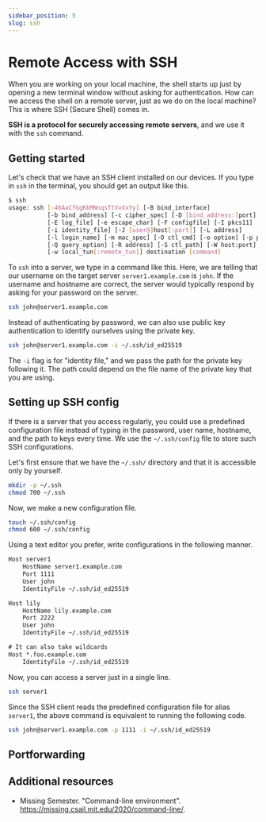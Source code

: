 ```yaml
---
sidebar_position: 5
slug: ssh
---
```


# Remote Access with SSH

When you are working on your local machine, the shell starts up just by opening a new terminal window without asking for authentication. How can we access the shell on a remote server, just as we do on the local machine? This is where SSH (Secure Shell) comes in.

**SSH is a protocol for securely accessing remote servers**, and we use it with the `ssh` command.

## Getting started

Let's check that we have an SSH client installed on our devices. If you type in `ssh` in the terminal, you should get an output like this.
```sh
$ ssh
usage: ssh [-46AaCfGgKkMNnqsTtVvXxYy] [-B bind_interface]
           [-b bind_address] [-c cipher_spec] [-D [bind_address:]port]
           [-E log_file] [-e escape_char] [-F configfile] [-I pkcs11]
           [-i identity_file] [-J [user@]host[:port]] [-L address]
           [-l login_name] [-m mac_spec] [-O ctl_cmd] [-o option] [-p port]
           [-Q query_option] [-R address] [-S ctl_path] [-W host:port]
           [-w local_tun[:remote_tun]] destination [command]
```

To `ssh` into a server, we type in a command like this. Here, we are telling that our username on the target server `server1.example.com` is `john`. If the username and hostname are correct, the server would typically respond by asking for your password on the server.
```sh
ssh john@server1.example.com
```

Instead of authenticating by password, we can also use public key authentication to identify ourselves using the private key.
```sh
ssh john@server1.example.com -i ~/.ssh/id_ed25519
```
The `-i` flag is for "identity file," and we pass the path for the private key following it. The path could depend on the file name of the private key that you are using.

## Setting up SSH config

If there is a server that you access regularly, you could use a predefined configuration file instead of typing in the password, user name, hostname, and the path to keys every time. We use the `~/.ssh/config` file to store such SSH configurations.

Let's first ensure that we have the `~/.ssh/` directory and that it is accessible only by yourself.
```sh
mkdir -p ~/.ssh
chmod 700 ~/.ssh
```

Now, we make a new configuration file.
```sh
touch ~/.ssh/config
chmod 600 ~/.ssh/config
```

Using a text editor you prefer, write configurations in the following manner.
```txt title="~/.ssh/config"
Host server1
    HostName server1.example.com
    Port 1111
    User john
    IdentityFile ~/.ssh/id_ed25519

Host lily
    HostName lily.example.com
    Port 2222
    User john
    IdentityFile ~/.ssh/id_ed25519

# It can also take wildcards
Host *.foo.example.com
    IdentityFile ~/.ssh/id_ed25519

```

Now, you can access a server just in a single line.
```sh
ssh server1
```

Since the SSH client reads the predefined configuration file for alias `server1`, the above command is equivalent to running the following code.
```sh
ssh john@server1.example.com -p 1111 -i ~/.ssh/id_ed25519
```

## Portforwarding


## Additional resources
- Missing Semester. "Command-line environment". https://missing.csail.mit.edu/2020/command-line/.